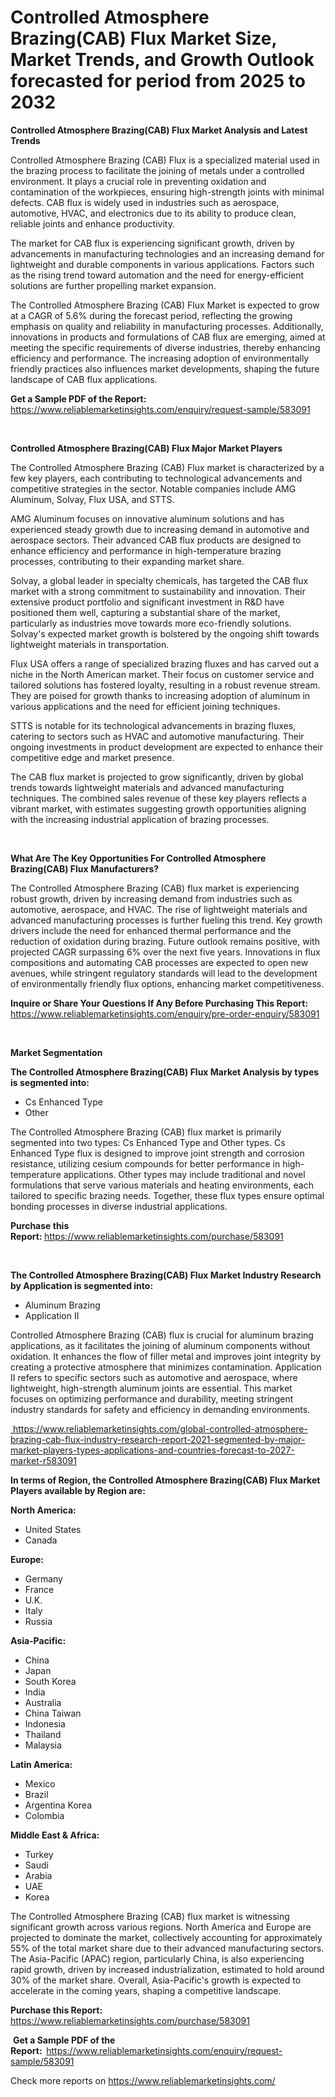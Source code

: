 <p><h1>Controlled Atmosphere Brazing(CAB) Flux Market Size, Market Trends, and Growth Outlook forecasted for period from 2025 to 2032</h1></p><p><strong>Controlled Atmosphere Brazing(CAB) Flux Market Analysis and Latest Trends</strong></p>
<p><p>Controlled Atmosphere Brazing (CAB) Flux is a specialized material used in the brazing process to facilitate the joining of metals under a controlled environment. It plays a crucial role in preventing oxidation and contamination of the workpieces, ensuring high-strength joints with minimal defects. CAB flux is widely used in industries such as aerospace, automotive, HVAC, and electronics due to its ability to produce clean, reliable joints and enhance productivity.</p><p>The market for CAB flux is experiencing significant growth, driven by advancements in manufacturing technologies and an increasing demand for lightweight and durable components in various applications. Factors such as the rising trend toward automation and the need for energy-efficient solutions are further propelling market expansion. </p><p>The Controlled Atmosphere Brazing (CAB) Flux Market is expected to grow at a CAGR of 5.6% during the forecast period, reflecting the growing emphasis on quality and reliability in manufacturing processes. Additionally, innovations in products and formulations of CAB flux are emerging, aimed at meeting the specific requirements of diverse industries, thereby enhancing efficiency and performance. The increasing adoption of environmentally friendly practices also influences market developments, shaping the future landscape of CAB flux applications.</p></p>
<p><strong>Get a Sample PDF of the Report:&nbsp;</strong> <a href="https://www.reliablemarketinsights.com/enquiry/request-sample/583091?utm_campaign=3167&utm_medium=2&utm_source=Github&utm_content=ia&utm_term=23032025&utm_id=controlled-atmosphere-brazingcab-flux">https://www.reliablemarketinsights.com/enquiry/request-sample/583091</a></p>
<p>&nbsp;</p>
<p><strong>Controlled Atmosphere Brazing(CAB) Flux Major Market Players</strong></p>
<p><p>The Controlled Atmosphere Brazing (CAB) Flux market is characterized by a few key players, each contributing to technological advancements and competitive strategies in the sector. Notable companies include AMG Aluminum, Solvay, Flux USA, and STTS.</p><p>AMG Aluminum focuses on innovative aluminum solutions and has experienced steady growth due to increasing demand in automotive and aerospace sectors. Their advanced CAB flux products are designed to enhance efficiency and performance in high-temperature brazing processes, contributing to their expanding market share.</p><p>Solvay, a global leader in specialty chemicals, has targeted the CAB flux market with a strong commitment to sustainability and innovation. Their extensive product portfolio and significant investment in R&D have positioned them well, capturing a substantial share of the market, particularly as industries move towards more eco-friendly solutions. Solvay's expected market growth is bolstered by the ongoing shift towards lightweight materials in transportation.</p><p>Flux USA offers a range of specialized brazing fluxes and has carved out a niche in the North American market. Their focus on customer service and tailored solutions has fostered loyalty, resulting in a robust revenue stream. They are poised for growth thanks to increasing adoption of aluminum in various applications and the need for efficient joining techniques.</p><p>STTS is notable for its technological advancements in brazing fluxes, catering to sectors such as HVAC and automotive manufacturing. Their ongoing investments in product development are expected to enhance their competitive edge and market presence.</p><p>The CAB flux market is projected to grow significantly, driven by global trends towards lightweight materials and advanced manufacturing techniques. The combined sales revenue of these key players reflects a vibrant market, with estimates suggesting growth opportunities aligning with the increasing industrial application of brazing processes.</p></p>
<p>&nbsp;</p>
<p><strong>What Are The Key Opportunities For Controlled Atmosphere Brazing(CAB) Flux Manufacturers?</strong></p>
<p><p>The Controlled Atmosphere Brazing (CAB) flux market is experiencing robust growth, driven by increasing demand from industries such as automotive, aerospace, and HVAC. The rise of lightweight materials and advanced manufacturing processes is further fueling this trend. Key growth drivers include the need for enhanced thermal performance and the reduction of oxidation during brazing. Future outlook remains positive, with projected CAGR surpassing 6% over the next five years. Innovations in flux compositions and automating CAB processes are expected to open new avenues, while stringent regulatory standards will lead to the development of environmentally friendly flux options, enhancing market competitiveness.</p></p>
<p><strong>Inquire or Share Your Questions If Any Before Purchasing This Report:</strong> <a href="https://www.reliablemarketinsights.com/enquiry/pre-order-enquiry/583091?utm_campaign=3167&utm_medium=2&utm_source=Github&utm_content=ia&utm_term=23032025&utm_id=controlled-atmosphere-brazingcab-flux">https://www.reliablemarketinsights.com/enquiry/pre-order-enquiry/583091</a></p>
<p>&nbsp;</p>
<p><strong>Market Segmentation</strong></p>
<p><strong>The Controlled Atmosphere Brazing(CAB) Flux Market Analysis by types is segmented into:</strong></p>
<p><ul><li>Cs Enhanced Type</li><li>Other</li></ul></p>
<p><p>The Controlled Atmosphere Brazing (CAB) flux market is primarily segmented into two types: Cs Enhanced Type and Other types. Cs Enhanced Type flux is designed to improve joint strength and corrosion resistance, utilizing cesium compounds for better performance in high-temperature applications. Other types may include traditional and novel formulations that serve various materials and heating environments, each tailored to specific brazing needs. Together, these flux types ensure optimal bonding processes in diverse industrial applications.</p></p>
<p><strong>Purchase this Report:&nbsp;</strong><a href="https://www.reliablemarketinsights.com/purchase/583091?utm_campaign=3167&utm_medium=2&utm_source=Github&utm_content=ia&utm_term=23032025&utm_id=controlled-atmosphere-brazingcab-flux">https://www.reliablemarketinsights.com/purchase/583091</a></p>
<p>&nbsp;</p>
<p><strong>The Controlled Atmosphere Brazing(CAB) Flux Market Industry Research by Application is segmented into:</strong></p>
<p><ul><li>Aluminum Brazing</li><li>Application II</li></ul></p>
<p><p>Controlled Atmosphere Brazing (CAB) flux is crucial for aluminum brazing applications, as it facilitates the joining of aluminum components without oxidation. It enhances the flow of filler metal and improves joint integrity by creating a protective atmosphere that minimizes contamination. Application II refers to specific sectors such as automotive and aerospace, where lightweight, high-strength aluminum joints are essential. This market focuses on optimizing performance and durability, meeting stringent industry standards for safety and efficiency in demanding environments.</p></p>
<p><a href="https://www.reliablemarketinsights.com/global-controlled-atmosphere-brazing-cab-flux-industry-research-report-2021-segmented-by-major-market-players-types-applications-and-countries-forecast-to-2027-market-r583091?utm_campaign=3167&utm_medium=2&utm_source=Github&utm_content=ia&utm_term=23032025&utm_id=controlled-atmosphere-brazingcab-flux">&nbsp;https://www.reliablemarketinsights.com/global-controlled-atmosphere-brazing-cab-flux-industry-research-report-2021-segmented-by-major-market-players-types-applications-and-countries-forecast-to-2027-market-r583091</a></p>
<p><strong>In terms of Region, the Controlled Atmosphere Brazing(CAB) Flux Market Players available by Region are:</strong></p>
<p>
    <p> <strong> North America: </strong>
        <ul>
            <li>United States</li>
            <li>Canada</li>
        </ul>
        </p> 
    <p> <strong> Europe: </strong>
        <ul>
            <li>Germany</li>
            <li>France</li>
            <li>U.K.</li>
            <li>Italy</li>
            <li>Russia</li>
        </ul>
        </p> 
    <p> <strong> Asia-Pacific: </strong>
        <ul>
            <li>China</li>
            <li>Japan</li>
            <li>South Korea</li>
            <li>India</li>
            <li>Australia</li>
            <li>China Taiwan</li>
            <li>Indonesia</li>
            <li>Thailand</li>
            <li>Malaysia</li>
        </ul>
        </p> 
    <p> <strong> Latin America: </strong>
        <ul>
            <li>Mexico</li>
            <li>Brazil</li>
            <li>Argentina Korea</li>
            <li>Colombia</li>
        </ul>
        </p> 
    <p> <strong> Middle East & Africa: </strong>
        <ul>
            <li>Turkey</li>
            <li>Saudi</li>
            <li>Arabia</li>
            <li>UAE</li>
            <li>Korea</li>
        </ul>
    </p>
    </p>
<p><p>The Controlled Atmosphere Brazing (CAB) flux market is witnessing significant growth across various regions. North America and Europe are projected to dominate the market, collectively accounting for approximately 55% of the total market share due to their advanced manufacturing sectors. The Asia-Pacific (APAC) region, particularly China, is also experiencing rapid growth, driven by increased industrialization, estimated to hold around 30% of the market share. Overall, Asia-Pacific's growth is expected to accelerate in the coming years, shaping a competitive landscape.</p></p>
<p><strong>Purchase this Report: </strong><a href="https://www.reliablemarketinsights.com/purchase/583091?utm_campaign=3167&utm_medium=2&utm_source=Github&utm_content=ia&utm_term=23032025&utm_id=controlled-atmosphere-brazingcab-flux">https://www.reliablemarketinsights.com/purchase/583091</a></p>
<p>&nbsp;<strong>Get a Sample PDF of the Report:&nbsp;&nbsp;</strong><a href="https://www.reliablemarketinsights.com/enquiry/request-sample/583091?utm_campaign=3167&utm_medium=2&utm_source=Github&utm_content=ia&utm_term=23032025&utm_id=controlled-atmosphere-brazingcab-flux">https://www.reliablemarketinsights.com/enquiry/request-sample/583091</a></p>
<p><strong></strong></p>
<p>Check more reports on <a href="https://www.reliablemarketinsights.com/?utm_campaign=3167&utm_medium=2&utm_source=Github&utm_content=ia&utm_term=23032025&utm_id=controlled-atmosphere-brazingcab-flux">https://www.reliablemarketinsights.com/</a></p>